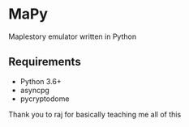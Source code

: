 # MaPy

Maplestory emulator written in Python

## Requirements

- Python 3.6+
- asyncpg
- pycryptodome

Thank you to raj for basically teaching me all of this
